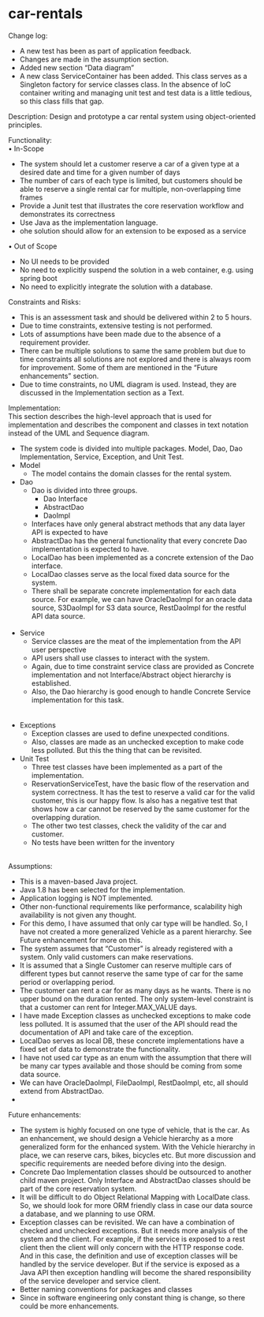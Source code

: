 # car-rentals

Change log:
<ul>
	<li>A new test has been as part of application feedback.</li>
	<li>Changes are made in the assumption section.</li>
	<li>Added new section “Data diagram”</li>
	<li>A new class ServiceContainer has been added. This class serves as a Singleton factory for service classes class. In the absence of  IoC container writing and managing unit test and test data is a little tedious, so this class fills that gap. </li>
</ul>	
Description:
Design and prototype a car rental system using object-oriented principles.

Functionality:<br />
•	In-Scope
		<ul>
		<li>The system should let a customer reserve a car of a given type at a desired date and time for a given number of days</li>
		<li>The number of cars of each type is limited, but customers should be able to reserve a single rental car for multiple, non-overlapping time frames</li>
		<li>Provide a Junit test that illustrates the core reservation workflow and demonstrates its correctness</li>
		<li>Use Java as the implementation language.</li>
		<li>ohe solution should allow for an extension to be exposed as a service</li>
		</ul>
•	Out of Scope
		<ul>
		<li>No UI needs to be provided</li>
		<li>No need to explicitly suspend the solution in a web container, e.g. using spring boot</li>
		<li>No need to explicitly integrate the solution with a database.</li>
		</ul>
Constraints and Risks:
	<ul>
			 <li>This is an assessment task and should be delivered within 2 to 5 hours.</li>
			<li>Due to time constraints, extensive testing is not performed.</li>
			<li>Lots of assumptions have been made due to the absence of a requirement provider.</li>
			<li>There can be multiple solutions to same the same problem but due to time constraints all solutions are not explored and there is always room for improvement. Some of them are mentioned in the “Future enhancements” section.</li>
			<li>Due to time constraints, no UML diagram is used. Instead, they are discussed in the Implementation section as a Text.</li>
	</ul>
	
Implementation:<br/>
This section describes the high-level approach that is used for implementation and describes the component and classes in text notation instead of the UML and Sequence diagram.
<br/>
	 <ul>
		<li>The system code is divided into multiple packages. Model, Dao, Dao Implementation, Service, Exception, and Unit Test.</li>
		<li>Model 
				<ul>
						<li>The model contains the domain classes for the rental system.</li>
				</ul>
		</li>
		<li>Dao
					<ul>
							<li>Dao is divided into three groups.
									<ul>
										<li>Dao Interface</li>
										<li>AbstractDao</li>
										<li>DaoImpl</li>
									</ul>
							</li>
							<li>Interfaces have only general abstract methods that any data layer API is expected to have</li>
							<li>AbstractDao has the general functionality that every concrete Dao implementation is expected to have. </li>
							<li>LocalDao has been implemented as a concrete extension of the Dao interface. </li>
							<li>LocalDao classes serve as the local fixed data source for the system. </li>
							<li>There shall be separate concrete implementation for each data source. For example, we can have OracleDaoImpl for an oracle data source, S3DaoImpl for S3 data source, RestDaoImpl for the restful API data source.</li>
					</ul>
			</li>		
		<li>Service
					<ul>
							<li>Service classes are the meat of the implementation from the API user perspective</li>
							<li>API users shall use classes to interact with the system. </li>
							<li>Again, due to time constraint service class are provided as Concrete implementation and not Interface/Abstract object hierarchy is established. </li>
							<li>Also, the Dao hierarchy is good enough to handle Concrete Service implementation for this task.</li>							
					</ul>		
		</li>
		<li>Exceptions
				<ul>
					<li>Exception classes are used to define unexpected conditions.</li>
					<li>Also, classes are made as an unchecked exception to make code less polluted. But this the thing that can be revisited.</li>
				</ul>
		</li>
		<li>Unit Test
				<ul>
					<li>Three test classes have been implemented as a part of the implementation.</li>
					<li>ReservationServiceTest, have the basic flow of the reservation and system correctness. It has the test to reserve a valid car for the valid customer, this is our happy flow. Is also has a negative test that shows how a car cannot be reserved by the same customer for the overlapping duration.</li>
					<li>The other two test classes, check the validity of the car and customer.</li>
					<li>No tests have been written for the inventory</li>
				</ul>		
		</li>
	 </ul>





 
Assumptions:</br>
<ul>
<li>This is a maven-based Java project.</li>
<li>Java 1.8 has been selected for the implementation.</li>
<li>Application logging is NOT implemented.</li>
<li>Other non-functional requirements like performance, scalability high availability is not given any thought.</li>
<li>For this demo, I have assumed that only car type will be handled. So, I have not created a more generalized Vehicle as a parent hierarchy. See Future enhancement for more on this.</li>
<li>The system assumes that “Customer” is already registered with a system. Only valid customers can make reservations. </li>
<li>It is assumed that a Single Customer can reserve multiple cars of different types but cannot reserve the same type of car for the same period or overlapping period.</li>
<li>The customer can rent a car for as many days as he wants. There is no upper bound on the duration rented. The only system-level constraint is that a customer can rent for Integer.MAX_VALUE days.</li>
<li>I have made Exception classes as unchecked exceptions to make code less polluted. It is assumed that the user of the API should read the documentation of API and take care of the exception.</li>
<li>LocalDao serves as local DB, these concrete implementations have a fixed set of data to demonstrate the functionality.</li>
<li>I have not used car type as an enum with the assumption that there will be many car types available and those should be coming from some data source.</li>
<li>We can have OracleDaoImpl, FileDaoImpl, RestDaoImpl, etc, all should extend from AbstractDao.</li>
<li></li>
</ul>

Future enhancements:</br>
 


<ul>
 
<li>The system is highly focused on one type of vehicle, that is the car. As an enhancement, we should design a Vehicle hierarchy as a more generalized form for the enhanced system. With the Vehicle hierarchy in place, we can reserve cars, bikes, bicycles etc. But more discussion and specific requirements are needed before diving into the design.</li>
<li>Concrete Dao Implementation classes should be outsourced to another child maven project. Only Interface and AbstractDao classes should be part of the core reservation system. </li>
<li>It will be difficult to do Object Relational Mapping with LocalDate class. So, we should look for more ORM friendly class in case our data source a database, and we planning to use ORM.</li>
<li>Exception classes can be revisited. We can have a combination of checked and unchecked exceptions. But it needs more analysis of the system and the client. For example, if the service is exposed to a rest client then the client will only concern with the HTTP response code. And in this case, the definition and use of exception classes will be handled by the service developer. But if the service is exposed as a Java API then exception handling will become the shared responsibility of the service developer and service client.</li>
<li>Better naming conventions for packages and classes</li>
<li>Since in software engineering only constant thing is change, so there could be more enhancements.</li>
</ul>
